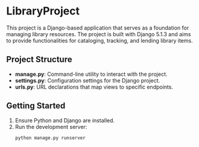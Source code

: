 # LibraryProject

This project is a Django-based application that serves as a foundation for managing library resources. The project is built with Django 5.1.3 and aims to provide functionalities for cataloging, tracking, and lending library items.

## Project Structure

- **manage.py**: Command-line utility to interact with the project.
- **settings.py**: Configuration settings for the Django project.
- **urls.py**: URL declarations that map views to specific endpoints.

## Getting Started

1. Ensure Python and Django are installed.
2. Run the development server:
   ```bash
   python manage.py runserver
   ```
